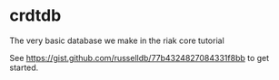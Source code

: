 crdtdb
======

The very basic database we make in the riak core tutorial

See https://gist.github.com/russelldb/77b4324827084331f8bb to get started.
